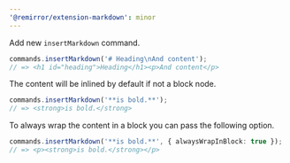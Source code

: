 ```yaml
---
'@remirror/extension-markdown': minor
---
```


Add new `insertMarkdown` command.

```ts
commands.insertMarkdown('# Heading\nAnd content');
// => <h1 id="heading">Heading</h1><p>And content</p>
```

The content will be inlined by default if not a block node.

```ts
commands.insertMarkdown('**is bold.**');
// => <strong>is bold.</strong>
```

To always wrap the content in a block you can pass the following option.

```ts
commands.insertMarkdown('**is bold.**', { alwaysWrapInBlock: true });
// => <p><strong>is bold.</strong></p>
```
